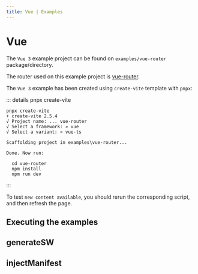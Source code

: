 ```yaml
---
title: Vue | Examples
---
```


# Vue

The `Vue 3` example project can be found on `examples/vue-router` package/directory.

The router used on this example project is [vue-router](https://next.router.vuejs.org/).

The `Vue 3` example has been created using `create-vite` template with `pnpx`:

::: details pnpx create-vite

```shell
pnpx create-vite
+ create-vite 2.5.4
√ Project name: ... vue-router
√ Select a framework: » vue
√ Select a variant: » vue-ts

Scaffolding project in examples\vue-router...

Done. Now run:

  cd vue-router
  npm install
  npm run dev
```
:::

To test `new content available`, you should rerun the corresponding script, and then refresh the page.

## Executing the examples

<RunExamples />

## generateSW

<ExamplesGenerateSW />

## injectManifest

<ExamplesInjectManifest />

